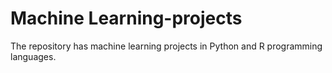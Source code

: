 # Machine Learning-projects

The repository has machine learning projects in Python and R programming languages.
